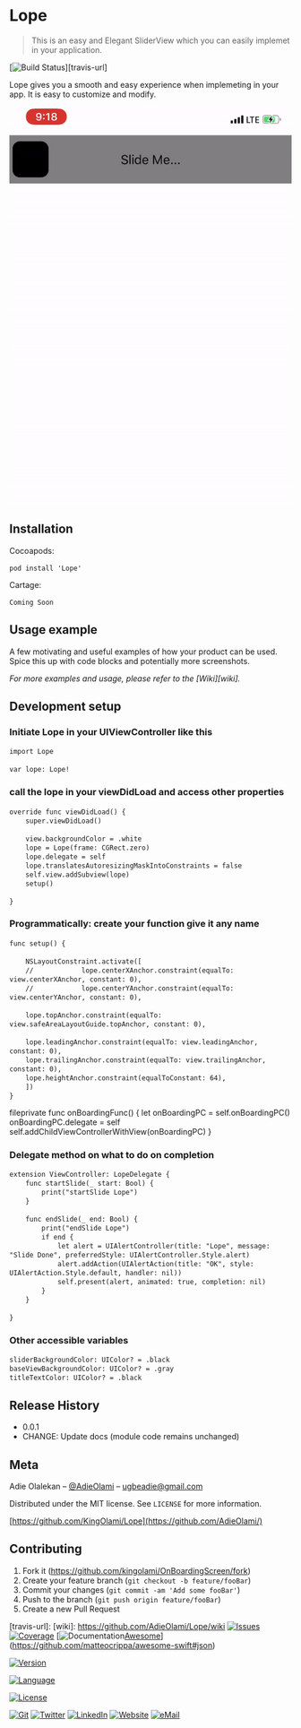# Lope
> This is an easy and Elegant SliderView which you can easily implemet in your application.

[![Build Status][travis-image]][travis-url]

Lope gives you a smooth and easy experience when implemeting in your app. It is easy to customize and modify.

![](Lope.gif)

## Installation

Cocoapods:

```
pod install 'Lope'
```

Cartage:

```
Coming Soon
```


## Usage example

A few motivating and useful examples of how your product can be used. Spice this up with code blocks and potentially more screenshots.

_For more examples and usage, please refer to the [Wiki][wiki]._

## Development setup

### Initiate Lope in your UIViewController like this

    import Lope
    
    var lope: Lope!
    

### call the lope in your viewDidLoad and access other properties
    override func viewDidLoad() {
        super.viewDidLoad()

        view.backgroundColor = .white
        lope = Lope(frame: CGRect.zero)
        lope.delegate = self
        lope.translatesAutoresizingMaskIntoConstraints = false
        self.view.addSubview(lope)
        setup()

    }
    
### Programmatically: create your function give it any name 

    func setup() {

        NSLayoutConstraint.activate([
        //            lope.centerXAnchor.constraint(equalTo: view.centerXAnchor, constant: 0),
        //            lope.centerYAnchor.constraint(equalTo: view.centerYAnchor, constant: 0),

        lope.topAnchor.constraint(equalTo: view.safeAreaLayoutGuide.topAnchor, constant: 0),

        lope.leadingAnchor.constraint(equalTo: view.leadingAnchor, constant: 0),
        lope.trailingAnchor.constraint(equalTo: view.trailingAnchor, constant: 0),
        lope.heightAnchor.constraint(equalToConstant: 64),
        ])
    }

fileprivate func onBoardingFunc() {
let onBoardingPC = self.onBoardingPC()
onBoardingPC.delegate = self
self.addChildViewControllerWithView(onBoardingPC)
}


### Delegate method on what to do on completion

    extension ViewController: LopeDelegate {
        func startSlide(_ start: Bool) {
            print("startSlide Lope")
        }

        func endSlide(_ end: Bool) {
            print("endSlide Lope")
            if end {
                let alert = UIAlertController(title: "Lope", message: "Slide Done", preferredStyle: UIAlertController.Style.alert)
                alert.addAction(UIAlertAction(title: "OK", style: UIAlertAction.Style.default, handler: nil))
                self.present(alert, animated: true, completion: nil)
            }
        }

    }
### Other accessible variables

    sliderBackgroundColor: UIColor? = .black
    baseViewBackgroundColor: UIColor? = .gray
    titleTextColor: UIColor? = .black

## Release History

* 0.0.1
* CHANGE: Update docs (module code remains unchanged)


## Meta

Adie Olalekan – [@AdieOlami](https://twitter.com/AdieOlami) – ugbeadie@gmail.com

Distributed under the MIT license. See ``LICENSE`` for more information.

[https://github.com/KingOlami/Lope](https://github.com/AdieOlami/)

## Contributing

1. Fork it (<https://github.com/kingolami/OnBoardingScreen/fork>)
2. Create your feature branch (`git checkout -b feature/fooBar`)
3. Commit your changes (`git commit -am 'Add some fooBar'`)
4. Push to the branch (`git push origin feature/fooBar`)
5. Create a new Pull Request

<!-- Markdown link & img dfn's -->
[travis-image]: https://img.shields.io/travis/dbader/node-datadog-metrics/master.svg?style=flat-square
[travis-url]: 
[wiki]: https://github.com/AdieOlami/Lope/wiki
[![Issues](https://img.shields.io/github/issues-raw/evermeer/EVReflection.svg?style=flat)](https://github.com/evermeer/EVReflection/issues)
[![Coverage](https://img.shields.io/badge/coverage-80%25-yellow.svg?style=flat)]()
[![Documentation](
)[Awesome](https://cdn.rawgit.com/sindresorhus/awesome/d7305f38d29fed78fa85652e3a63e154dd8e8829/media/badge.svg)](https://github.com/matteocrippa/awesome-swift#json)


[![Version](https://img.shields.io/cocoapods/v/EVReflection.svg?style=flat)](http://cocoadocs.org/docsets/EVReflection)

[![Language](https://img.shields.io/badge/language-swift%204%20&%205-f48041.svg?style=flat)](https://developer.apple.com/swift)

[![License](https://img.shields.io/cocoapods/l/Lope?style=flat)](http://cocoadocs.org/docsets/Lope)

[![Git](https://img.shields.io/badge/GitHub-evermeer-blue.svg?style=flat)](https://github.com/adieolami)
[![Twitter](https://img.shields.io/badge/twitter-@evermeer-blue.svg?style=flat)](http://twitter.com/adieolami)
[![LinkedIn](https://img.shields.io/badge/linkedin-Edwin%20Vermeer-blue.svg?style=flat)](http://linkedin.com/in/olalekan-adie-16579b99)
[![Website](https://img.shields.io/badge/website-evict.nl-blue.svg?style=flat)]()
[![eMail](https://img.shields.io/badge/email-ugbeadie@gmail.com-blue.svg?style=flat)](mailto:ugbeadie@gmail.com?SUBJECT=About%Lope)

